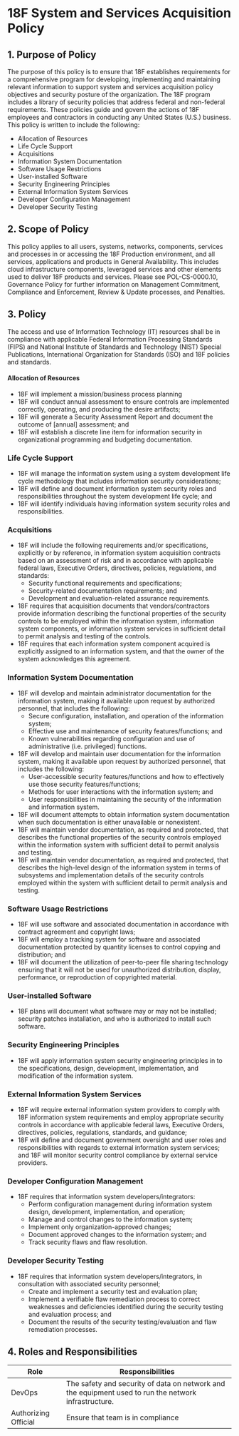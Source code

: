# 18F System and Services Acquisition Policy

## 1. Purpose of Policy
The purpose of this policy is to ensure that 18F establishes requirements for a comprehensive program for developing, implementing and maintaining relevant information to support system and services acquisition policy objectives and security posture of the organization.
The 18F program includes a library of security policies that address federal and non-federal requirements. These policies guide and govern the actions of 18F employees and contractors in conducting any United States (U.S.) business.
This policy is written to include the following:
* Allocation of Resources
* Life Cycle Support
* Acquisitions
* Information System Documentation
* Software Usage Restrictions
* User-installed Software
* Security Engineering Principles
* External Information System Services
* Developer Configuration Management
* Developer Security Testing

## 2. Scope of Policy
This policy applies to all users, systems, networks, components, services and processes in or accessing the 18F Production environment, and all services, applications and products in General Availability.  This includes cloud infrastructure components, leveraged services and other elements used to deliver 18F products and services.
Please see POL-CS-0000.10, Governance Policy for further information on Management Commitment, Compliance and Enforcement, Review & Update processes, and Penalties.

## 3. Policy
The access and use of Information Technology (IT) resources shall be in compliance with applicable Federal Information Processing Standards (FIPS) and National Institute of Standards and Technology (NIST) Special Publications, International Organization for Standards (ISO) and 18F policies and standards.

#### Allocation of Resources

* 18F will implement a mission/business process planning
* 18F will conduct annual assessment to ensure controls are implemented correctly, operating, and producing the desire artifacts;
* 18F will generate a Security Assessment Report and document the outcome of [annual] assessment; and
* 18F will establish a discrete line item for information security in organizational programming and budgeting documentation.  

### Life Cycle Support
* 18F will manage the information system using a system development life cycle methodology that includes information security considerations;
* 18F will define and document information system security roles and responsibilities throughout the system development life cycle; and
* 18F will identify individuals having information system security roles and responsibilities.  

### Acquisitions
* 18F will include the following requirements and/or specifications, explicitly or by reference, in information system acquisition contracts based on an assessment of risk and in accordance with applicable federal laws, Executive Orders, directives, policies, regulations, and standards:
  * Security functional requirements and specifications;
  * Security-related documentation requirements; and
  * Development and evaluation-related assurance requirements.
* 18F requires that acquisition documents that vendors/contractors provide information describing the functional properties of the security controls to be employed within the information system, information system components, or information system services in sufficient detail to permit analysis and testing of the controls.
* 18F requires that each information system component acquired is explicitly assigned to an information system, and that the owner of the system acknowledges this agreement.

### Information System Documentation
* 18F will develop and maintain administrator documentation for the information system, making it available upon request by authorized personnel, that includes the following:
  * Secure configuration, installation, and operation of the information system;
  * Effective use and maintenance of security features/functions; and
  * Known vulnerabilities regarding configuration and use of administrative (i.e. privileged) functions.
* 18F will develop and maintain user documentation for the information system, making it available upon request by authorized personnel, that includes the following:
  * User-accessible security features/functions and how to effectively use those security features/functions;
  * Methods for user interactions with the information system; and
  * User responsibilities in maintaining the security of the information and information system.
* 18F will document attempts to obtain information system documentation when such documentation is either unavailable or nonexistent.
* 18F will maintain vendor documentation, as required and protected, that describes the functional properties of the security controls employed within the information system with sufficient detail to permit analysis and testing.
* 18F will maintain vendor documentation, as required and protected, that describes the high-level design of the information system in terms of subsystems and implementation details of the security controls employed within the system with sufficient detail to permit analysis and testing.

### Software Usage Restrictions
* 18F will use software and associated documentation in accordance with contract agreement and copyright laws;
* 18F will employ a tracking system for software and associated documentation protected by quantity licenses to control copying and distribution; and
* 18F will document the utilization of peer-to-peer file sharing technology ensuring that it will not be used for unauthorized distribution, display, performance, or reproduction of copyrighted material.  

### User-installed Software
* 18F plans will document what software may or may not be installed; security patches installation, and who is authorized to install such software.

### Security Engineering Principles
* 18F will apply information system security engineering principles in to the specifications, design, development, implementation, and modification of the information system.

### External Information System Services
* 18F will require external information system providers to comply with 18F information system requirements and employ appropriate security controls in accordance with applicable federal laws, Executive Orders, directives, policies, regulations, standards, and guidance;
* 18F will define and document government oversight and user roles and responsibilities with regards to external information system services; and
18F will monitor security control compliance by external service providers.  

### Developer Configuration Management
* 18F requires that information system developers/integrators:
  * Perform configuration management during information system design, development, implementation, and operation;
  * Manage and control changes to the information system;
  * Implement only organization-approved changes;
  * Document approved changes to the information system; and
  * Track security flaws and flaw resolution.

### Developer Security Testing
* 18F requires that information system developers/integrators, in consultation with associated security personnel;  
  * Create and implement a security test and evaluation plan;
  * Implement a verifiable flaw remediation process to correct weaknesses and deficiencies identified during the security testing and evaluation process; and
  * Document the results of the security testing/evaluation and flaw remediation processes.  

## 4. Roles and Responsibilities
| Role                 | Responsibilities                                                                                     |
|----------------------|------------------------------------------------------------------------------------------------------|
| DevOps               | The safety and security of data on network and the equipment used to run the network infrastructure. |
| Authorizing Official | Ensure that team is in compliance        

